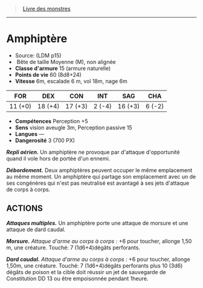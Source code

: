 ﻿> [Livre des monstres](tome_of_beasts.md)

---

# Amphiptère

- Source: (LDM p15)
-  Bête de taille Moyenne (M), non alignée
- **Classe d'armure** 15 (armure naturelle)
- **Points de vie** 60 (8d8+24)
- **Vitesse** 6m, escalade 6 m, vol 18m, nage 6m

|FOR|DEX|CON|INT|SAG|CHA|
|---|---|---|---|---|---|
|11 (+0)|18 (+4)|17 (+3)|2 (-4)|16 (+3)|6 (-2)|

- **Compétences** Perception +5
- **Sens** vision aveugle 3m, Perception passive 15
- **Langues** —
- **Dangerosité** 3 (700 PX)

**_Repli aérien._** Un amphiptère ne provoque par d'attaque d'opportunité quand il vole hors de portée d'un ennemi.

**_Débordement._** Deux amphiptères peuvent occuper le même emplacement au même moment. Un amphiptère qui partage son emplacement avec un de ses congénères qui n'est pas neutralisé est avantagé à ses jets d'attaque de corps à corps.

## ACTIONS

**_Attaques multiples._** Un amphiptère porte une attaque de morsure et une attaque de dard caudal.

**_Morsure._** _Attaque d'arme au corps à corps :_ +6 pour toucher, allonge 1,50 m, une créature. Touché: 7 (1d6+4)dégâts perforants.

**_Dard caudal._** _Attaque d'arme au corps à corps :_ +6 pour toucher, allonge 1,50m, une créature. Touché: 7 (1d6+4)dégâts perforants plus 10 (3d6) dégâts de poison et la cible doit réussir un jet de sauvegarde de Constitution DD 13 ou être empoisonnée pendant 1heure.

